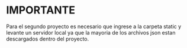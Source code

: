 # IMPORTANTE
Para el segundo proyecto es necesario que ingrese a la carpeta static y levante un servidor local ya que la mayoria de los archivos json estan descargados dentro del proyecto.
